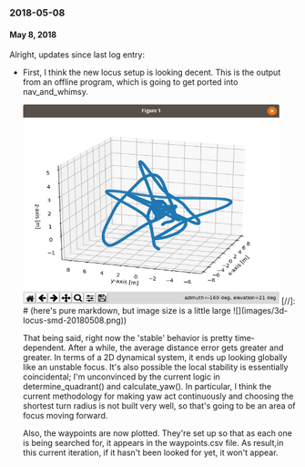 ### 2018-05-08
#### May 8, 2018

Alright, updates since last log entry:
- First, I think the new locus setup is looking decent. This is the output from
  an offline program, which is going to get ported into nav_and_whimsy.

  <img src="images/3d-locus-smd-20180508.png" width="450" height="350" />
  [//]: # (here's pure markdown, but image size is a little large ![](images/3d-locus-smd-20180508.png))

  That being said, right now the 'stable' behavior is pretty time-dependent.
  After a while, the average distance error gets greater and greater. In terms
  of a 2D dynamical system, it ends up looking globally like an unstable focus.
  It's also possible the local stability is essentially coincidental; I'm
  unconvinced by the current logic in determine_quadrant() and calculate_yaw().
  In particular, I think the current methodology for making yaw act continuously
  and choosing the shortest turn radius is not built very well, so that's going
  to be an area of focus moving forward.

  Also, the waypoints are now plotted. They're set up so that as each one is
  being searched for, it appears in the waypoints.csv file. As result,in this
  current iteration, if it hasn't been looked for yet, it won't appear.   
